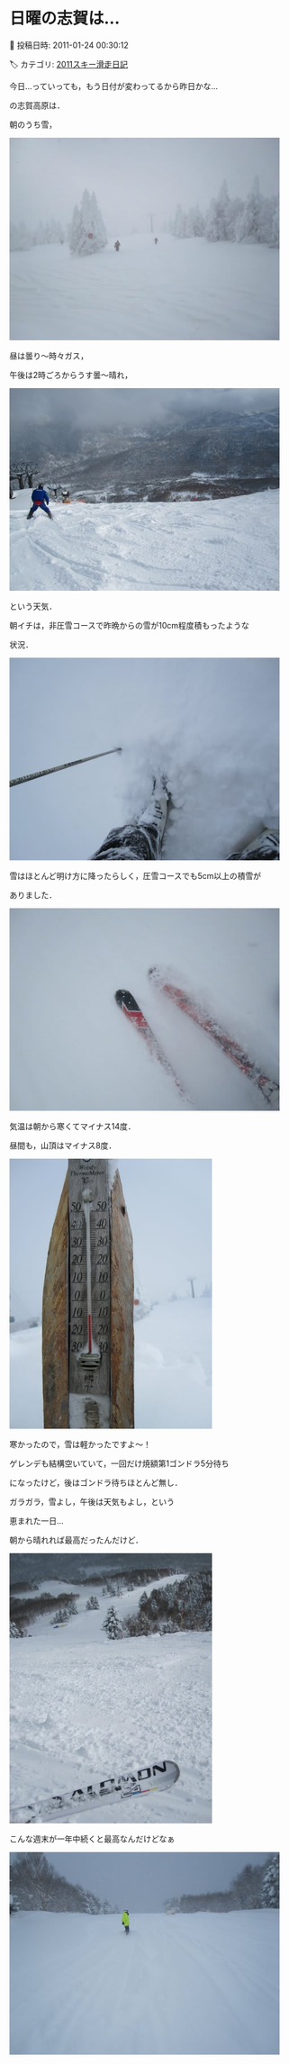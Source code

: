 # 日曜の志賀は…

📅 投稿日時: 2011-01-24 00:30:12

🏷️ カテゴリ: [2011スキー滑走日記](ca488c98cfb9169941c3e73770dcefb56.md)

今日…っていっても，もう日付が変わってるから昨日かな…


の志賀高原は．





朝のうち雪，




![0a3bde86cb577f8f4e84677a9a742222.jpg](images/0a3bde86cb577f8f4e84677a9a742222.jpg)




昼は曇り～時々ガス，





午後は2時ごろからうす曇～晴れ，




![51609a337dde23c2fc5f2d28d3c530e7.jpg](images/51609a337dde23c2fc5f2d28d3c530e7.jpg)




という天気．





朝イチは，非圧雪コースで昨晩からの雪が10cm程度積もったような


状況．




![05a6197b7ac346d0f1538fd360bfaf34.jpg](images/05a6197b7ac346d0f1538fd360bfaf34.jpg)







雪はほとんど明け方に降ったらしく，圧雪コースでも5cm以上の積雪が


ありました．




![642955d569d25d22894dfe4db7f6b8d2.jpg](images/642955d569d25d22894dfe4db7f6b8d2.jpg)







気温は朝から寒くてマイナス14度．


昼間も，山頂はマイナス8度．




![2b19b0e069ec4d54f8de3373169d38f2.jpg](images/2b19b0e069ec4d54f8de3373169d38f2.jpg)




寒かったので，雪は軽かったですよ～！





ゲレンデも結構空いていて，一回だけ焼額第1ゴンドラ5分待ち


になったけど，後はゴンドラ待ちほとんど無し．





ガラガラ，雪よし，午後は天気もよし，という


恵まれた一日…


朝から晴れれば最高だったんだけど．




![b86a2ed2cfd46a87fff27fb712614d85.jpg](images/b86a2ed2cfd46a87fff27fb712614d85.jpg)







こんな週末が一年中続くと最高なんだけどなぁ




![116cca7baee109472005e3765ff16dce.jpg](images/116cca7baee109472005e3765ff16dce.jpg)
